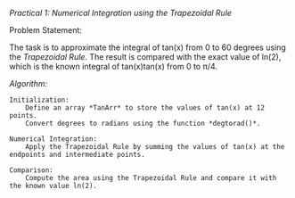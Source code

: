 *Practical 1: Numerical Integration using the Trapezoidal Rule*

Problem Statement:

The task is to approximate the integral of tan⁡(x) from 0 to 60 degrees using the *Trapezoidal Rule*. The result is compared with the exact value of ln⁡(2), which is the known integral of tan⁡(x)tan(x) from 0 to π/4​.

*Algorithm:*

    Initialization:
        Define an array *TanArr* to store the values of tan⁡(x) at 12 points.
        Convert degrees to radians using the function *degtorad()*.

    Numerical Integration:
        Apply the Trapezoidal Rule by summing the values of tan⁡(x) at the endpoints and intermediate points.

    Comparison:
        Compute the area using the Trapezoidal Rule and compare it with the known value ln⁡(2).